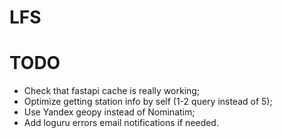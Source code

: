 # **LFS**


# TODO
- Check that fastapi cache is really working;
- Optimize getting station info by self (1-2 query instead of 5);
- Use Yandex geopy instead of Nominatim;
- Add loguru errors email notifications if needed.